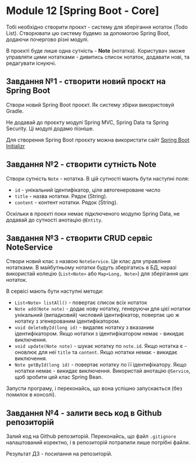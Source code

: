 # Module 12 [Spring Boot - Core]

Тобі необхідно створити проєкт - систему для зберігання нотаток (Todo List). Створювати цю систему будемо за допомогою Spring Boot, додаючи почергово різні модулі.

В проєкті буде лише одна сутність - __Note__ (нотатка). Користувач зможе управляти цими нотатками - дивитись список нотаток, додавати нові, та редагувати існуючі.

## Завдання №1 - створити новий проєкт на Spring Boot
Створи новий Spring Boot проєкт. Як систему збірки використовуй Gradle.

Не додавай до проєкту модулі Spring MVC, Spring Data та Spring Security. Ці модулі додамо пізніше.

Для створення Spring Boot проєкту можна використати сайт [Spring Boot Initializr](https://start.spring.io/)

## Завдання №2 - створити сутність Note
Створи сутність `Note` - нотатка. В цій сутності мають бути наступні поля:

- `id` - унікальний ідентифікатор, ціле автогенероване число
- `title` - назва нотатки. Рядок (String).
- `content` - контент нотатки. Рядок (String).

Оскільки в проєкті поки немає підключеного модулю Spring Data, не додавай до сутності анотацію `@Entity`.

## Завдання №3 - створити CRUD сервіс NoteService
Створи новий клас з назвою `NoteService`. Це клас для управління нотатками. В майбутньому нотатки будуть зберігатись в БД, наразі використай колецію (`List<Note>` або `Map<Long, Note>`) для зберігання цих нотаток.

В сервісі мають бути наступні методи:

- `List<Note> listAll()` - повертає список всіх нотаток
- `Note add(Note note)` - додає нову нотатку, генеруючи для цієї нотатки унікальний (випадковий) числовий ідентифікатор, повертає цю ж нотатку з згенерованим ідентифікатором.
- `void deleteById(long id)` - видаляє нотатку з вказаним ідентифікатором. Якщо нотатки з ідентифікатором немає - викидає виключення.
- `void update(Note note)` - шукає нотатку по `note.id`. Якщо нотатка є - оновлює для неї `title` та `content`. Якщо нотатки немає - викидає виключення.
- `Note getById(long id)` - повертає нотатку по її ідентифікатору. Якщо нотатки немає - викидає виключення.
Використай анотацію `@Service`, щоб зробити цей клас Spring Bean.

Запусти програму, і переконайсь, що вона успішно запускається (без помилок в консолі).

## Завдання №4 - залити весь код в Github репозиторій
Залий код на Github репозиторій. Переконайсь, що файл `.gitignore` налаштований коректно, і в репозиторій потрапили лише потрібні файли.

Результат ДЗ - посилання на репозиторій.
